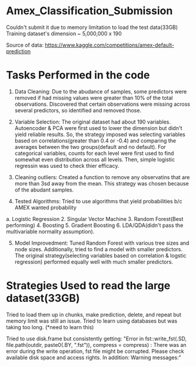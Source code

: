 # Amex_Classification_Submission
Couldn't submit it due to memory limitation to load the test data(33GB)
Training dataset's dimension ~ 5,000,000 x 190

Source of data: https://www.kaggle.com/competitions/amex-default-prediction


# Tasks Performed in the code

1. Data Cleaning: Due to the abudance of samples, some predictors were removed if had missing values were greater than 10% of the total observations. Discovered that
certain observations were missing across several predictors, so identified and removed those.

2. Variable Selection: The original dataset had about 190 variables. Autoencoder & PCA were first used to lower the dimension but didn't yield reliable results.
So, the strategy imposed was selecting variables based on correlations(greater than 0.4 or -0.4) and comparing the averages between the two groups(default and no default). For categorical variables, counts for each level were first used to find somewhat even distribution across all levels. Then, simple logistic regressin was used to check thier efficacy. 

3. Cleaning outliers: Created a function to remove any observatins that are more than 3sd away from the mean. This strategy was chosen because of the abudant samples.

4. Tested Algorithms: Tried to use algorithms that yield probabilities b/c AMEX wanted probability

a. Logistic Regression 2. Singular Vector Machine 3. Random Forest(Best performing) 4. Boosting 5. Gradient Boosting 6. LDA/QDA(didn't pass the multivariable normality assumption).

5. Model Improvedment: Tuned Random Forest with various tree sizes and node sizes. Additionally, tried to find a model with smaller predictors.
The original strategy(selecting variables based on correlation & logstic regression) performed equally well with much smaller predictors.


# Strategies Used to read the large dataset(33GB)

Tried to load them up in chunks, make prediction, delete, and repeat but memory limit was still an issue.
Tried to learn using databases but was taking too long. (*need to learn this)

Tried to use disk.frame but consistently getting:
"Error in fst::write_fst(.SD, file.path(outdir, paste0(.BY, ".fst")), compress = compress) : 
  There was an error during the write operation, fst file might be corrupted. Please check available disk space and access rights.
In addition: Warning messages:"
